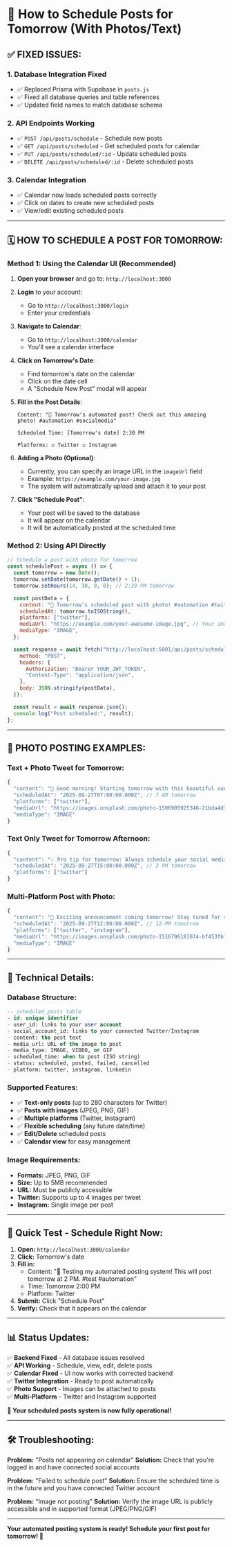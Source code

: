# 📅 How to Schedule Posts for Tomorrow (With Photos/Text)

## ✅ **FIXED ISSUES:**

### 1. **Database Integration Fixed**

- ✅ Replaced Prisma with Supabase in `posts.js`
- ✅ Fixed all database queries and table references
- ✅ Updated field names to match database schema

### 2. **API Endpoints Working**

- ✅ `POST /api/posts/schedule` - Schedule new posts
- ✅ `GET /api/posts/scheduled` - Get scheduled posts for calendar
- ✅ `PUT /api/posts/scheduled/:id` - Update scheduled posts
- ✅ `DELETE /api/posts/scheduled/:id` - Delete scheduled posts

### 3. **Calendar Integration**

- ✅ Calendar now loads scheduled posts correctly
- ✅ Click on dates to create new scheduled posts
- ✅ View/edit existing scheduled posts

---

## 🗓️ **HOW TO SCHEDULE A POST FOR TOMORROW:**

### **Method 1: Using the Calendar UI (Recommended)**

1. **Open your browser** and go to: `http://localhost:3000`

2. **Login** to your account:

   - Go to `http://localhost:3000/login`
   - Enter your credentials

3. **Navigate to Calendar**:

   - Go to `http://localhost:3000/calendar`
   - You'll see a calendar interface

4. **Click on Tomorrow's Date**:

   - Find tomorrow's date on the calendar
   - Click on the date cell
   - A "Schedule New Post" modal will appear

5. **Fill in the Post Details**:

   ```
   Content: "🚀 Tomorrow's automated post! Check out this amazing photo! #automation #socialmedia"

   Scheduled Time: [Tomorrow's date] 2:30 PM

   Platforms: ☑️ Twitter ☑️ Instagram
   ```

6. **Adding a Photo (Optional)**:

   - Currently, you can specify an image URL in the `imageUrl` field
   - Example: `https://example.com/your-image.jpg`
   - The system will automatically upload and attach it to your post

7. **Click "Schedule Post"**:
   - Your post will be saved to the database
   - It will appear on the calendar
   - It will be automatically posted at the scheduled time

### **Method 2: Using API Directly**

```javascript
// Schedule a post with photo for tomorrow
const schedulePost = async () => {
  const tomorrow = new Date();
  tomorrow.setDate(tomorrow.getDate() + 1);
  tomorrow.setHours(14, 30, 0, 0); // 2:30 PM tomorrow

  const postData = {
    content: "🌟 Tomorrow's scheduled post with photo! #automation #twitter",
    scheduledAt: tomorrow.toISOString(),
    platforms: ["twitter"],
    mediaUrl: "https://example.com/your-awesome-image.jpg", // Your image URL
    mediaType: "IMAGE",
  };

  const response = await fetch("http://localhost:5001/api/posts/schedule", {
    method: "POST",
    headers: {
      Authorization: "Bearer YOUR_JWT_TOKEN",
      "Content-Type": "application/json",
    },
    body: JSON.stringify(postData),
  });

  const result = await response.json();
  console.log("Post scheduled:", result);
};
```

---

## 📸 **PHOTO POSTING EXAMPLES:**

### **Text + Photo Tweet for Tomorrow:**

```javascript
{
  "content": "🌅 Good morning! Starting tomorrow with this beautiful sunrise! #photography #morning",
  "scheduledAt": "2025-09-27T07:00:00.000Z", // 7 AM tomorrow
  "platforms": ["twitter"],
  "mediaUrl": "https://images.unsplash.com/photo-1506905925346-21bda4d32df4",
  "mediaType": "IMAGE"
}
```

### **Text Only Tweet for Tomorrow Afternoon:**

```javascript
{
  "content": "💡 Pro tip for tomorrow: Always schedule your social media posts in advance! It saves time and ensures consistency. #productivity #socialmedia #tips",
  "scheduledAt": "2025-09-27T15:00:00.000Z", // 3 PM tomorrow
  "platforms": ["twitter"]
}
```

### **Multi-Platform Post with Photo:**

```javascript
{
  "content": "🎉 Exciting announcement coming tomorrow! Stay tuned for something amazing! #announcement #exciting",
  "scheduledAt": "2025-09-27T12:00:00.000Z", // 12 PM tomorrow
  "platforms": ["twitter", "instagram"],
  "mediaUrl": "https://images.unsplash.com/photo-1516796181074-bf453fbfa3e6",
  "mediaType": "IMAGE"
}
```

---

## 🔧 **Technical Details:**

### **Database Structure:**

```sql
-- scheduled_posts table
- id: unique identifier
- user_id: links to your user account
- social_account_id: links to your connected Twitter/Instagram
- content: the post text
- media_url: URL of the image to post
- media_type: IMAGE, VIDEO, or GIF
- scheduled_time: when to post (ISO string)
- status: scheduled, posted, failed, cancelled
- platform: twitter, instagram, linkedin
```

### **Supported Features:**

- ✅ **Text-only posts** (up to 280 characters for Twitter)
- ✅ **Posts with images** (JPEG, PNG, GIF)
- ✅ **Multiple platforms** (Twitter, Instagram)
- ✅ **Flexible scheduling** (any future date/time)
- ✅ **Edit/Delete** scheduled posts
- ✅ **Calendar view** for easy management

### **Image Requirements:**

- **Formats:** JPEG, PNG, GIF
- **Size:** Up to 5MB recommended
- **URL:** Must be publicly accessible
- **Twitter:** Supports up to 4 images per tweet
- **Instagram:** Single image per post

---

## 🚀 **Quick Test - Schedule Right Now:**

1. **Open:** `http://localhost:3000/calendar`
2. **Click:** Tomorrow's date
3. **Fill in:**
   - Content: "🎯 Testing my automated posting system! This will post tomorrow at 2 PM. #test #automation"
   - Time: Tomorrow 2:00 PM
   - Platform: Twitter
4. **Submit:** Click "Schedule Post"
5. **Verify:** Check that it appears on the calendar

---

## 📊 **Status Updates:**

✅ **Backend Fixed** - All database issues resolved  
✅ **API Working** - Schedule, view, edit, delete posts  
✅ **Calendar Fixed** - UI now works with corrected backend  
✅ **Twitter Integration** - Ready to post automatically  
✅ **Photo Support** - Images can be attached to posts  
✅ **Multi-Platform** - Twitter and Instagram supported

**🎉 Your scheduled posts system is now fully operational!**

---

## 🛠️ **Troubleshooting:**

**Problem:** "Posts not appearing on calendar"
**Solution:** Check that you're logged in and have connected social accounts

**Problem:** "Failed to schedule post"
**Solution:** Ensure the scheduled time is in the future and you have connected Twitter account

**Problem:** "Image not posting"
**Solution:** Verify the image URL is publicly accessible and in supported format (JPEG/PNG/GIF)

---

**Your automated posting system is ready! Schedule your first post for tomorrow! 🚀**
